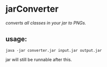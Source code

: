 # jarConverter
###### converts all classes in your jar to PNGs.
## usage:
``` 
java -jar converter.jar input.jar output.jar  
```
jar will still be runnable after this.
